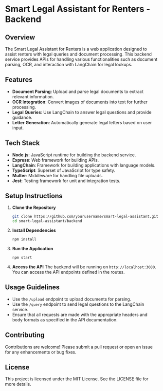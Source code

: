 # Smart Legal Assistant for Renters - Backend

## Overview
The Smart Legal Assistant for Renters is a web application designed to assist renters with legal queries and document processing. This backend service provides APIs for handling various functionalities such as document parsing, OCR, and interaction with LangChain for legal lookups.

## Features
- **Document Parsing**: Upload and parse legal documents to extract relevant information.
- **OCR Integration**: Convert images of documents into text for further processing.
- **Legal Queries**: Use LangChain to answer legal questions and provide guidance.
- **Letter Generation**: Automatically generate legal letters based on user input.

## Tech Stack
- **Node.js**: JavaScript runtime for building the backend service.
- **Express**: Web framework for building APIs.
- **LangChain**: Framework for building applications with language models.
- **TypeScript**: Superset of JavaScript for type safety.
- **Multer**: Middleware for handling file uploads.
- **Jest**: Testing framework for unit and integration tests.

## Setup Instructions
1. **Clone the Repository**
   ```bash
   git clone https://github.com/yourusername/smart-legal-assistant.git
   cd smart-legal-assistant/backend
   ```

2. **Install Dependencies**
   ```bash
   npm install
   ```

3. **Run the Application**
   ```bash
   npm start
   ```

4. **Access the API**
   The backend will be running on `http://localhost:3000`. You can access the API endpoints defined in the routes.

## Usage Guidelines
- Use the `/upload` endpoint to upload documents for parsing.
- Use the `/query` endpoint to send legal questions to the LangChain service.
- Ensure that all requests are made with the appropriate headers and body formats as specified in the API documentation.

## Contributing
Contributions are welcome! Please submit a pull request or open an issue for any enhancements or bug fixes.

## License
This project is licensed under the MIT License. See the LICENSE file for more details.